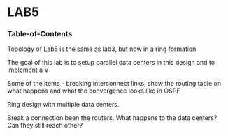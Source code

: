 # LAB5

### Table-of-Contents

Topology of Lab5 is the same as lab3, but now in a ring formation

The goal of this lab is to setup parallel data centers in this design and to implement a V

Some of the items - breaking interconnect links, show the routing table on what happens and what the convergence looks like in OSPF

Ring design with multiple data centers.

Break a connection been the routers. What happens to the data centers? Can they still reach other?